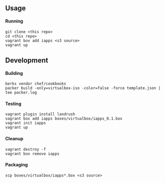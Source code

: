 ## Usage

#### Running
```
git clone <this repo>
cd <this repo>
vagrant box add iapps <s3 source>
vagrant up
```

## Development

#### Building
```
berks vendor chef/cookbooks
packer build -only=virtualbox-iso -color=false -force template.json | tee packer.log
```

#### Testing
```
vagrant plugin install landrush
vagrant box add iapps boxes/virtualbox/iapps_0.1.box
vagrant init iapps
vagrant up
```

#### Cleanup
```
vagrant destroy -f
vagrant box remove iapps
```

#### Packaging
```
scp boxes/virtualbox/iapps*.box <s3 source>
```
